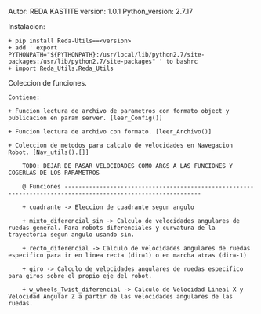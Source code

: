 Autor: REDA KASTITE
version: 1.0.1
Python_version: 2.7.17

Instalacion:
    
    + pip install Reda-Utils==<version> 
    + add ' export PYTHONPATH="${PYTHONPATH}:/usr/local/lib/python2.7/site-packages:/usr/lib/python2.7/site-packages" ' to bashrc
    + import Reda_Utils.Reda_Utils

Coleccion de funciones. 
    
    Contiene:

    + Funcion lectura de archivo de parametros con formato object y publicacion en param server. [leer_Config()]

    + Funcion lectura de archivo con formato. [leer_Archivo()]

    + Coleccion de metodos para calculo de velocidades en Navegacion Robot. [Nav_utils().[]]

        TODO: DEJAR DE PASAR VELOCIDADES COMO ARGS A LAS FUNCIONES Y COGERLAS DE LOS PARAMETROS

        @ Funciones -------------------------------------------------------------------------------------------------------------

        + cuadrante -> Eleccion de cuadrante segun angulo

        + mixto_diferencial_sin -> Calculo de velocidades angulares de ruedas general. Para robots diferenciales y curvatura de la trayectoria segun angulo usando sin.

        + recto_diferencial -> Calculo de velocidades angulares de ruedas especifico para ir en linea recta (dir=1) o en marcha atras (dir=-1)

        + giro -> Calculo de velocidades angulares de ruedas especifico para giros sobre el propio eje del robot.

        + w_wheels_Twist_diferencial -> Calculo de Velocidad Lineal X y Velocidad Angular Z a partir de las velocidades angulares de las ruedas.
